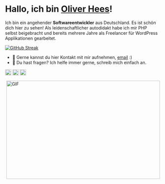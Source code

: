 # Hallo, ich bin [Oliver Hees](https://oliverhees.com/)!

Ich bin ein angehender **Softwareentwickler** aus Deutschland. Es ist schön dich hier zu sehen!
Als leidenschaftlicher autodidakt habe ich mir PHP selbst beigebracht und bereits mehrere Jahre als
Freelancer für WordPress Applikationen gearbeitet.

[![GitHub Streak](https://streak-stats.demolab.com?user=oliverhees&locale=de&date_format=j%20M%5B%20Y%5D&exclude_days=Sun%2CSat)](https://git.io/streak-stats)

- 💼 Gerne kannst du hier Kontakt mit mir aufnehmen, [email](mailto:oliverhees@gmail.com) :)
- 💬 Du hast fragen? Ich helfe immer gerne, schreib mich einfach an.

<code><img height="20" src="https://github.com/oliverhees/oliverhees.github.io/blob/main/javascript.png"></code>
<code><img height="20" src="https://github.com/oliverhees/oliverhees.github.io/blob/main/react.png"></code>
<code><img height="20" src="https://github.com/oliverhees/oliverhees.github.io/blob/main/nodejs.png"></code>

<img align="right" alt="GIF" src="https://github.com/oliverhees/oliverhees.github.io/blob/main/code.gif?raw=true" width="500" height="320" />
